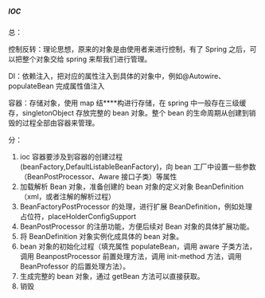 ##### IOC

总：

控制反转：理论思想，原来的对象是由使用者来进行控制，有了 Spring 之后，可以把整个对象交给 spring 来帮我们进行管理。

DI：依赖注入，把对应的属性注入到具体的对象中，例如@Autowire、populateBean 完成属性值注入

容器：存储对象，使用 map 结****构进行存储，在 spring 中一般存在三级缓存，singletonObject 存放完整的 bean 对象。整个 bean 的生命周期从创建到销毁的过程全部由容器来管理。

分：

1. ioc 容器要涉及到容器的创建过程(beanFactory,DefaultListableBeanFactory)，向 bean 工厂中设置一些参数（BeanPostProcessor、Aware 接口子类）等属性
2. 加载解析 Bean 对象，准备创建的 bean 对象的定义对象 BeanDefinition（xml，或者注解的解析过程）
3. BeanFactoryPostProcessor 的处理，进行扩展 BeanDefinition，例如处理占位符，placeHolderConfigSupport
4. BeanPostProcessor 的注册功能，方便后续对 Bean 对象的具体扩展功能。
5. 将 BeanDefinition 对象实例化成具体的 bean 对象。
6. bean 对象的初始化过程（填充属性 populateBean，调用 aware 子类方法，调用 BeanpostProcessor 前置处理方法，调用 init-method 方法，调用 BeanProfessor 的后置处理方法）。
7. 生成完整的 bean 对象，通过 getBean 方法可以直接获取。
8. 销毁


